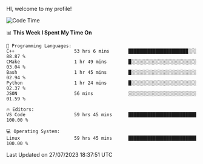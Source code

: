 HI, welcome to my profile!
<!--START_SECTION:waka-->
![Code Time](http://img.shields.io/badge/Code%20Time-1%2C093%20hrs%2020%20mins-blue)

📊 **This Week I Spent My Time On** 

```text
💬 Programming Languages: 
C++                      53 hrs 6 mins       ██████████████████████░░░   88.87 % 
CMake                    1 hr 49 mins        █░░░░░░░░░░░░░░░░░░░░░░░░   03.04 % 
Bash                     1 hr 45 mins        █░░░░░░░░░░░░░░░░░░░░░░░░   02.94 % 
Python                   1 hr 24 mins        █░░░░░░░░░░░░░░░░░░░░░░░░   02.37 % 
JSON                     56 mins             ░░░░░░░░░░░░░░░░░░░░░░░░░   01.59 % 

🔥 Editors: 
VS Code                  59 hrs 45 mins      █████████████████████████   100.00 % 

💻 Operating System: 
Linux                    59 hrs 45 mins      █████████████████████████   100.00 % 
```


 Last Updated on 27/07/2023 18:37:51 UTC
<!--END_SECTION:waka-->
